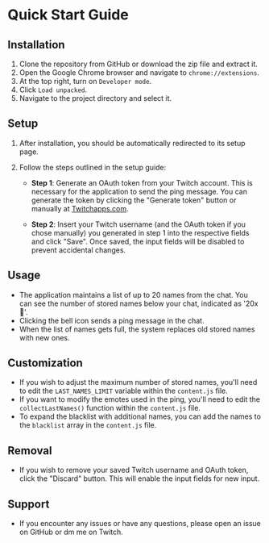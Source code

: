# Quick Start Guide

## Installation

1. Clone the repository from GitHub or download the zip file and extract it.
2. Open the Google Chrome browser and navigate to `chrome://extensions`.
3. At the top right, turn on `Developer mode`.
4. Click `Load unpacked`.
5. Navigate to the project directory and select it.

## Setup

1. After installation, you should be automatically redirected to its setup page.
2. Follow the steps outlined in the setup guide:

   - **Step 1**: Generate an OAuth token from your Twitch account. This is necessary for the application to send the ping message. You can generate the token by clicking the "Generate token" button or manually at [Twitchapps.com](https://twitchapps.com/tmi/).

   - **Step 2**: Insert your Twitch username (and the OAuth token if you chose manually) you generated in step 1 into the respective fields and click "Save". Once saved, the input fields will be disabled to prevent accidental changes.

## Usage

- The application maintains a list of up to 20 names from the chat. You can see the number of stored names below your chat, indicated as '20x🔔'.
- Clicking the bell icon sends a ping message in the chat.
- When the list of names gets full, the system replaces old stored names with new ones.

## Customization

- If you wish to adjust the maximum number of stored names, you'll need to edit the `LAST_NAMES_LIMIT` variable within the `content.js` file.
- If you want to modify the emotes used in the ping, you'll need to edit the `collectLastNames()` function within the `content.js` file.
- To expand the blacklist with additional names, you can add the names to the `blacklist` array in the `content.js` file.

## Removal

- If you wish to remove your saved Twitch username and OAuth token, click the "Discard" button. This will enable the input fields for new input.

## Support

- If you encounter any issues or have any questions, please open an issue on GitHub or dm me on Twitch.

